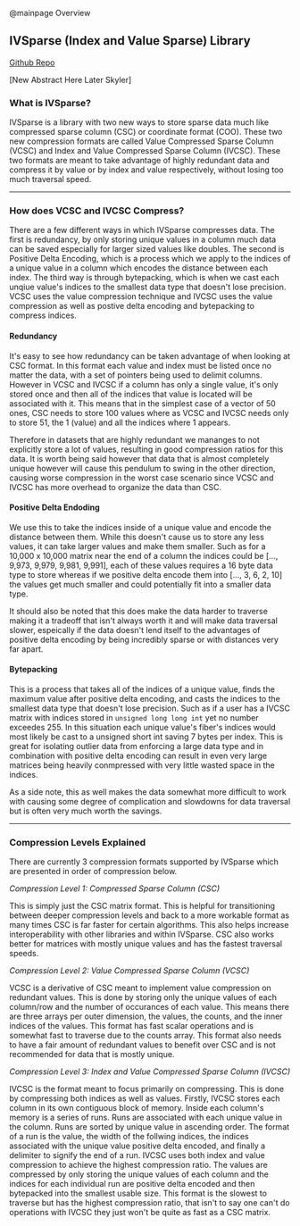 @mainpage Overview

## IVSparse (Index and Value Sparse) Library

[Github Repo](https://github.com/Seth-Wolfgang/IVSparse)

[New Abstract Here Later Skyler]

### What is IVSparse?

IVSparse is a library with two new ways to store sparse data much like compressed sparse column (CSC) or coordinate format (COO). These two new compression formats are called Value Compressed Sparse Column (VCSC) and Index and Value Compressed Sparse Column (IVCSC). These two formats are meant to take advantage of highly redundant data and compress it by value or by index and value respectively, without losing too much traversal speed.
___

### How does VCSC and IVCSC Compress?

There are a few different ways in which IVSparse compresses data. The first is redundancy, by only storing unique values in a column much data can be saved especially for larger sized values like doubles. The second is Positive Delta Encoding, which is a process which we apply to the indices of a unique value in a column which encodes the distance between each index. The third way is through bytepacking, which is when we cast each unqiue value's indices to the smallest data type that doesn't lose precision. VCSC uses the value compression technique and IVCSC uses the value compression as well as postive delta encoding and bytepacking to compress indices. 

#### Redundancy

It's easy to see how redundancy can be taken advantage of when looking at CSC format. In this format each value and index must be listed once no matter the data, with a set of pointers being used to delimit columns. However in VCSC and IVCSC if a column has only a single value, it's only stored once and then all of the indices that value is located will be associated with it. This means that in the simplest case of a vector of 50 ones, CSC needs to store 100 values where as VCSC and IVCSC needs only to store 51, the 1 (value) and all the indices where 1 appears. 

Therefore in datasets that are highly redundant we mananges to not explicitly store a lot of values, resulting in good compression ratios for this data. It is worth being said however that data that is almost completely unique however will cause this pendulum to swing in the other direction, causing worse compression in the worst case scenario since VCSC and IVCSC has more overhead to organize the data than CSC. 

#### Positive Delta Endoding

We use this to take the indices inside of a unique value and encode the distance between them. While this doesn't cause us to store any less values, it can take larger values and make them smaller. Such as for a 10,000 x 10,000 matrix near the end of a column the indices could be [..., 9,973, 9,979, 9,981, 9,991], each of these values requires a 16 byte data type to store whereas if we positive delta encode them into [..., 3, 6, 2, 10] the values get much smaller and could potentially fit into a smaller data type. 

It should also be noted that this does make the data harder to traverse making it a tradeoff that isn't always worth it and will make data traversal slower, espeically if the data doesn't lend itself to the advantages of positive delta encoding by being incredibly sparse or with distances very far apart.

#### Bytepacking

This is a process that takes all of the indices of a unique value, finds the maximum value after positive delta encoding, and casts the indices to the smallest data type that doesn't lose precision. Such as if a user has a IVCSC matrix with indices stored in `unsigned long long int` yet no number exceedes 255. In this situation each unique value's fiber's indices would most likely be cast to a unsigned short int saving 7 bytes per index. This is great for isolating outlier data from enforcing a large data type and in combination with positive delta encoding can result in even very large matrices being heavily conmpressed with very little wasted space in the indices. 

As a side note, this as well makes the data somewhat more difficult to work with causing some degree of complication and slowdowns for data traversal but is often very much worth the savings. 

___

### Compression Levels Explained

There are currently 3 compression formats supported by IVSparse which are presented in order of compression below.

*Compression Level 1: Compressed Sparse Column (CSC)*

This is simply just the CSC matrix format. This is helpful for transitioning between deeper compression levels and back to a more workable format as many times CSC is far faster for certain algorithms. This also helps increase interoperability with other libraries and within IVSparse. CSC also works better for matrices with mostly unique values and has the fastest traversal speeds.

*Compression Level 2: Value Compressed Sparse Column (VCSC)*

VCSC is a derivative of CSC meant to implement value compression on redundant values. This is done by storing only the unique values of each column/row and the number of occurances of each value. This means there are three arrays per outer dimension, the values, the counts, and the inner indices of the values. This format has fast scalar operations and is somewhat fast to traverse due to the counts array. This format also needs to have a fair amount of redundant values to benefit over CSC and is not recommended for data that is mostly unique.

*Compression Level 3: Index and Value Compressed Sparse Column (IVCSC)*

IVCSC is the format meant to focus primarily on compressing. This is done by compressing both indices as well as values. Firstly, IVCSC stores each column in its own contiguous block of memory. Inside each column's memory is a series of runs. Runs are associated with each unique value in the column. Runs are sorted by unique value in ascending order. The format of a run is the value, the width of the follwing indices, the indices associated with the unique value positive delta encoded, and finally a delimiter to signify the end of a run. IVCSC uses both index and value compression to achieve the highest compression ratio. The values are compressed by only storing the unique values of each column and the indices for each individual run are positive delta encoded and then bytepacked into the smallest usable size. This format is the slowest to traverse but has the highest compression ratio, that isn't to say one can't do operations with IVCSC they just won't be quite as fast as a CSC matrix.